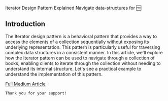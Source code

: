 Iterator Design Pattern Explained
Navigate data-structures for 🆓

## Introduction
The Iterator design pattern is a behavioral pattern that provides a way to access the elements of a collection sequentially without exposing its underlying representation. This pattern is particularly useful for traversing complex data structures in a consistent manner. In this article, we'll explore how the Iterator pattern can be used to navigate through a collection of books, enabling clients to iterate through the collection without needing to understand its internal structure. Let's see a practical example to understand the implementation of this pattern.

[Full Medium Article](https://medium.com/@fedcal)


```
Thank you for your support!
```
